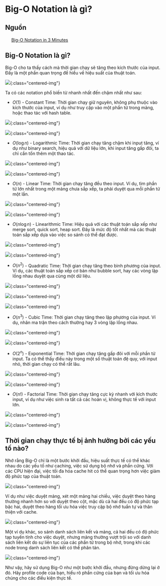 # Big-O Notation là gì?

## Nguồn

<img src="../../assets/images/bytebytego.png" width="16" height="16"/> [Big-O Notation in 3 Minutes](https://www.youtube.com/watch?v=x2CRZaN2xgM)

## Big-O Notation là gì?

Big-O cho ta thấy cách mà thời gian chạy sẽ tăng theo kích thước của input. Đây là một phần quan trọng để hiểu về hiệu suất của thuật toán.

![](../assets/ByteByteGo/big-o-notation/figure1.png){:class="centered-img"}

Ta có các notation phổ biến từ nhanh nhất đến chậm nhất như sau:

- $O(1)$ - Constant Time: Thời gian chạy giữ nguyên, không phụ thuộc vào kích thước của input, ví dụ như truy cập vào một phần tử trong mảng, hoặc thao tác với hash table.

![](../assets/ByteByteGo/big-o-notation/figure2.png){:class="centered-img"}

![](../assets/ByteByteGo/big-o-notation/figure3.png){:class="centered-img"}

- $O(\log n)$ - Logarithmic Time: Thời gian chạy tăng chậm khi input tăng, ví dụ như binary search, hiệu quả với dữ liệu lớn, khi input tăng gấp đôi, ta chỉ cần tốn thêm một thao tác.

![](../assets/ByteByteGo/big-o-notation/figure4.png){:class="centered-img"}

![](../assets/ByteByteGo/big-o-notation/figure5.png){:class="centered-img"}

- $O(n)$ - Linear Time: Thời gian chạy tăng đều theo input. Ví dụ, tìm phần tử lớn nhất trong một mảng chưa sắp xếp, ta phải duyệt qua mỗi phần tử một lần.

![](../assets/ByteByteGo/big-o-notation/figure6.png){:class="centered-img"}

![](../assets/ByteByteGo/big-o-notation/figure7.png){:class="centered-img"}

- $O(n \log n)$ - Linearithmic Time: Hiệu quả với các thuật toán sắp xếp như merge sort, quick sort, heap sort. Đây là mức độ tốt nhất mà các thuật toán sắp xếp dựa vào việc so sánh có thể đạt được.

![](../assets/ByteByteGo/big-o-notation/figure8.png){:class="centered-img"}

![](../assets/ByteByteGo/big-o-notation/figure9.png){:class="centered-img"}

- $O(n^2)$ - Quadratic Time: Thời gian chạy tăng theo bình phương của input. Ví dụ, các thuật toán sắp xếp cơ bản như bubble sort, hay các vòng lặp lồng nhau duyệt qua cùng một dữ liệu.

![](../assets/ByteByteGo/big-o-notation/figure10.png){:class="centered-img"}

![](../assets/ByteByteGo/big-o-notation/figure11.png){:class="centered-img"}

![](../assets/ByteByteGo/big-o-notation/figure12.png){:class="centered-img"}

- $O(n^3)$ - Cubic Time: Thời gian chạy tăng theo lập phương của input. Ví dụ, nhân ma trận theo cách thường hay 3 vòng lặp lồng nhau.

![](../assets/ByteByteGo/big-o-notation/figure13.png){:class="centered-img"}

![](../assets/ByteByteGo/big-o-notation/figure14.png){:class="centered-img"}

- $O(2^n)$ - Exponential Time: Thời gian chạy tăng gấp đôi với mỗi phần tử input. Ta có thể thấy điều này trong một số thuật toán đệ quy, với input nhỏ, thời gian chạy có thể rất lâu.

![](../assets/ByteByteGo/big-o-notation/figure15.png){:class="centered-img"}

![](../assets/ByteByteGo/big-o-notation/figure16.png){:class="centered-img"}

- $O(n!)$ - Factorial Time: Thời gian chạy tăng cực kỳ nhanh với kích thước input, ví dụ như việc sinh ra tất cả các hoán vị, không thực tế với input lớn.

![](../assets/ByteByteGo/big-o-notation/figure17.png){:class="centered-img"}

![](../assets/ByteByteGo/big-o-notation/figure18.png){:class="centered-img"}

## Thời gian chạy thực tế bị ảnh hưởng bởi các yếu tố nào?

Nhớ rằng Big-O chỉ là một bước khởi đầu, hiệu suất thực tế có thể khác nhau do các yếu tố như caching, việc sử dụng bộ nhớ và phần cứng. Với các CPU hiện đại, việc tối đa hóa cache hit có thể quan trọng hơn việc giảm độ phức tạp của thuật toán.

![](../assets/ByteByteGo/big-o-notation/figure19.png){:class="centered-img"}

Ví dụ như việc duyệt mảng, xét một mảng hai chiều, việc duyệt theo hàng thường nhanh hơn so với duyệt theo cột, mặc dù cả hai đều có độ phức tạp bậc hai, duyệt theo hàng tối ưu hóa việc truy cập bộ nhớ tuần tự và thân thiện với cache.

![](../assets/ByteByteGo/big-o-notation/figure20.png){:class="centered-img"}

Một ví dụ khác, so sánh danh sách liên kết và mảng, cả hai đều có độ phức tạp tuyến tính cho việc duyệt, nhưng mảng thường vượt trội so với danh sách liên kết do sự liên tục của các phần tử trong bộ nhớ, trong khi các node trong danh sách liên kết có thể phân tán.

![](../assets/ByteByteGo/big-o-notation/figure21.png){:class="centered-img"}

Như vậy, hãy sử dụng Big-O như một bước khởi đầu, nhưng đừng dừng lại ở đó. Hãy profile code của bạn, hiểu rõ phần cứng của bạn và tối ưu hóa chúng cho các điều kiện thực tế.
